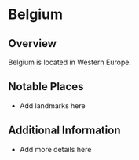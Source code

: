 # Belgium
## Overview
Belgium is located in Western Europe.

## Notable Places
- Add landmarks here

## Additional Information
- Add more details here
